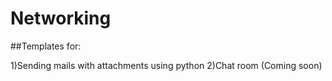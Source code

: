 # Networking

##Templates for:

1)Sending mails with attachments using python
2)Chat room (Coming soon)
